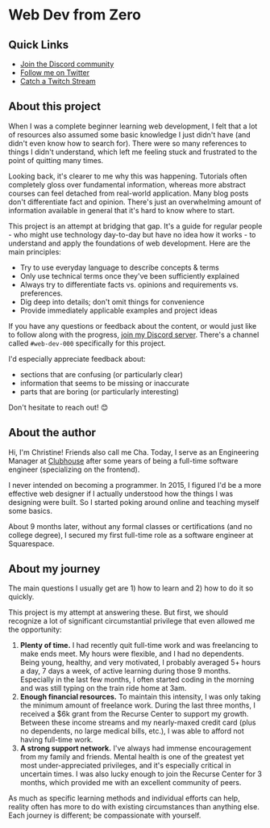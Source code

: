 # Web Dev from Zero

## Quick Links

- [Join the Discord community](https://discord.gg/phpkY4NaY7)
- [Follow me on Twitter](https://twitter.com/madebycha)
- [Catch a Twitch Stream](https://twitch.tv/madebycha)

## About this project

When I was a complete beginner learning web development, I felt that a lot of resources also assumed some basic knowledge I just didn't have (and didn't even know how to search for). There were so many references to things I didn't understand, which left me feeling stuck and frustrated to the point of quitting many times.

Looking back, it's clearer to me why this was happening. Tutorials often completely gloss over fundamental information, whereas more abstract courses can feel detached from real-world application. Many blog posts don't differentiate fact and opinion. There's just an overwhelming amount of information available in general that it's hard to know where to start.

This project is an attempt at bridging that gap. It's a guide for regular people - who might use technology day-to-day but have no idea how it works - to understand and apply the foundations of web development. Here are the main principles:

- Try to use everyday language to describe concepts & terms
- Only use technical terms once they've been sufficiently explained
- Always try to differentiate facts vs. opinions and requirements vs. preferences.
- Dig deep into details; don't omit things for convenience
- Provide immediately applicable examples and project ideas

If you have any questions or feedback about the content, or would just like to follow along with the progress, [join my Discord server](https://discord.gg/phpkY4NaY7). There's a channel called `#web-dev-000` specifically for this project.

I'd especially appreciate feedback about:

- sections that are confusing (or particularly clear)
- information that seems to be missing or inaccurate
- parts that are boring (or particularly interesting)

Don't hesitate to reach out! 😊

## About the author

Hi, I'm Christine! Friends also call me Cha. Today, I serve as an Engineering Manager at [Clubhouse](https://www.clubhouse.io) after some years of being a full-time software engineer (specializing on the frontend).

I never intended on becoming a programmer. In 2015, I figured I'd be a more effective web designer if I actually understood how the things I was designing were built. So I started poking around online and teaching myself some basics.

About 9 months later, without any formal classes or certifications (and no college degree), I secured my first full-time role as a software engineer at Squarespace.

## About my journey

The main questions I usually get are 1) how to learn and 2) how to do it so quickly.

This project is my attempt at answering these. But first, we should recognize a lot of significant circumstantial privilege that even allowed me the opportunity:

1. **Plenty of time.** I had recently quit full-time work and was freelancing to make ends meet. My hours were flexible, and I had no dependents. Being young, healthy, and very motivated, I probably averaged 5+ hours a day, 7 days a week, of active learning during those 9 months. Especially in the last few months, I often started coding in the morning and was still typing on the train ride home at 3am.
2. **Enough financial resources.** To maintain this intensity, I was only taking the minimum amount of freelance work. During the last three months, I received a $6k grant from the Recurse Center to support my growth. Between these income streams and my nearly-maxed credit card (plus no dependents, no large medical bills, etc.), I was able to afford not having full-time work.
3. **A strong support network.** I've always had immense encouragement from my family and friends. Mental health is one of the greatest yet most under-appreciated privileges, and it's especially critical in uncertain times. I was also lucky enough to join the Recurse Center for 3 months, which provided me with an excellent community of peers.

As much as specific learning methods and individual efforts can help, reality often has more to do with existing circumstances than anything else. Each journey is different; be compassionate with yourself.
